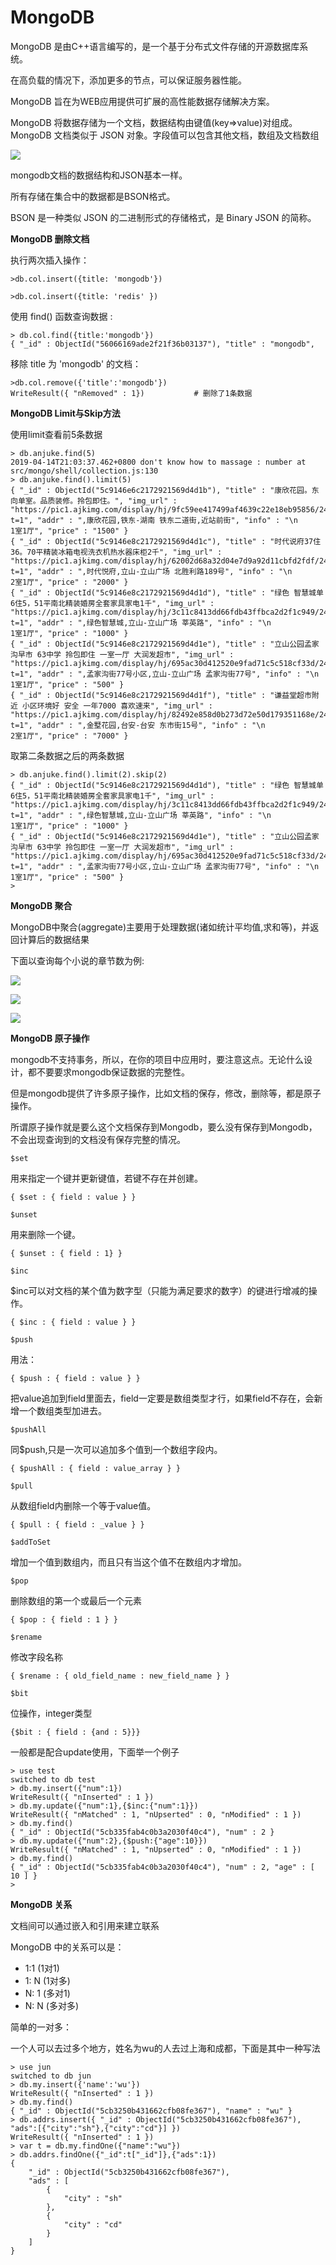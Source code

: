 # MongoDB

MongoDB 是由C++语言编写的，是一个基于分布式文件存储的开源数据库系统。

在高负载的情况下，添加更多的节点，可以保证服务器性能。

MongoDB 旨在为WEB应用提供可扩展的高性能数据存储解决方案。

MongoDB 将数据存储为一个文档，数据结构由键值(key=>value)对组成。MongoDB 文档类似于 JSON 对象。字段值可以包含其他文档，数组及文档数组

 ![](../img/crud-annotated-document.png)



mongodb文档的数据结构和JSON基本一样。

所有存储在集合中的数据都是BSON格式。

BSON 是一种类似 JSON 的二进制形式的存储格式，是 Binary JSON 的简称。





**MongoDB 删除文档**

执行两次插入操作：

```
>db.col.insert({title: 'mongodb'})
```

```
>db.col.insert({title: 'redis' })
```

使用 find() 函数查询数据 :

```
> db.col.find({title:'mongodb'})
{ "_id" : ObjectId("56066169ade2f21f36b03137"), "title" : "mongodb",
```

移除 title 为 'mongodb' 的文档： 

```
>db.col.remove({'title':'mongodb'})
WriteResult({ "nRemoved" : 1})           # 删除了1条数据
```





**MongoDB Limit与Skip方法**

使用limit查看前5条数据

```
> db.anjuke.find(5)
2019-04-14T21:03:37.462+0800 don't know how to massage : number at src/mongo/shell/collection.js:130
> db.anjuke.find().limit(5)
{ "_id" : ObjectId("5c9146e6c2172921569d4d1b"), "title" : "康欣花园。东向单室。品质装修。拎包即住。", "img_url" : "https://pic1.ajkimg.com/display/hj/9fc59ee417499af4639c22e18eb95856/240x180m.jpg?t=1", "addr" : ",康欣花园,铁东-湖南 铁东二道街,近站前街", "info" : "\n                            1室1厅", "price" : "1500" }
{ "_id" : ObjectId("5c9146e8c2172921569d4d1c"), "title" : "时代说府37住36。70平精装冰箱电视洗衣机热水器床柜2千", "img_url" : "https://pic1.ajkimg.com/display/hj/62002d68a32d04e7d9a92d11cbfd2fdf/240x180m.jpg?t=1", "addr" : ",时代悦府,立山-立山广场 北胜利路189号", "info" : "\n                            2室1厅", "price" : "2000" }
{ "_id" : ObjectId("5c9146e8c2172921569d4d1d"), "title" : "绿色 智慧城单6住5，51平南北精装婚房全套家具家电1千", "img_url" : "https://pic1.ajkimg.com/display/hj/3c11c8413dd66fdb43ffbca2d2f1c949/240x180m.jpg?t=1", "addr" : ",绿色智慧城,立山-立山广场 莘英路", "info" : "\n                            1室1厅", "price" : "1000" }
{ "_id" : ObjectId("5c9146e8c2172921569d4d1e"), "title" : "立山公园孟家沟早市 63中学 拎包即住 一室一厅 大润发超市", "img_url" : "https://pic1.ajkimg.com/display/hj/695ac30d412520e9fad71c5c518cf33d/240x180m.jpg?t=1", "addr" : ",孟家沟街77号小区,立山-立山广场 孟家沟街77号", "info" : "\n                            1室1厅", "price" : "500" }
{ "_id" : ObjectId("5c9146e8c2172921569d4d1f"), "title" : "谦益堂超市附近 小区环境好 安全 一年7000 喜欢速来", "img_url" : "https://pic1.ajkimg.com/display/hj/82492e858d0b273d72e50d179351168e/240x180m.jpg?t=1", "addr" : ",金墅花园,台安-台安 东市街15号", "info" : "\n                            2室1厅", "price" : "7000" }
```

取第二条数据之后的两条数据

```
> db.anjuke.find().limit(2).skip(2)
{ "_id" : ObjectId("5c9146e8c2172921569d4d1d"), "title" : "绿色 智慧城单6住5，51平南北精装婚房全套家具家电1千", "img_url" : "https://pic1.ajkimg.com/display/hj/3c11c8413dd66fdb43ffbca2d2f1c949/240x180m.jpg?t=1", "addr" : ",绿色智慧城,立山-立山广场 莘英路", "info" : "\n                            1室1厅", "price" : "1000" }
{ "_id" : ObjectId("5c9146e8c2172921569d4d1e"), "title" : "立山公园孟家沟早市 63中学 拎包即住 一室一厅 大润发超市", "img_url" : "https://pic1.ajkimg.com/display/hj/695ac30d412520e9fad71c5c518cf33d/240x180m.jpg?t=1", "addr" : ",孟家沟街77号小区,立山-立山广场 孟家沟街77号", "info" : "\n                            1室1厅", "price" : "500" }
> 
```





**MongoDB 聚合**

MongoDB中聚合(aggregate)主要用于处理数据(诸如统计平均值,求和等)，并返回计算后的数据结果

下面以查询每个小说的章节数为例:

![](../img/20190414211812.png)

![](../img/20190414212200.png)



![](../img/20190414212057.png)





**MongoDB 原子操作**

mongodb不支持事务，所以，在你的项目中应用时，要注意这点。无论什么设计，都不要要求mongodb保证数据的完整性。

但是mongodb提供了许多原子操作，比如文档的保存，修改，删除等，都是原子操作。

所谓原子操作就是要么这个文档保存到Mongodb，要么没有保存到Mongodb，不会出现查询到的文档没有保存完整的情况。

`$set`

用来指定一个键并更新键值，若键不存在并创建。

```
{ $set : { field : value } }
```

`$unset`

用来删除一个键。

```
{ $unset : { field : 1} }
```

`$inc`

$inc可以对文档的某个值为数字型（只能为满足要求的数字）的键进行增减的操作。

```
{ $inc : { field : value } }
```

`$push`

用法：

```
{ $push : { field : value } }
```

把value追加到field里面去，field一定要是数组类型才行，如果field不存在，会新增一个数组类型加进去。

`$pushAll`

同$push,只是一次可以追加多个值到一个数组字段内。

```
{ $pushAll : { field : value_array } }
```

`$pull`

从数组field内删除一个等于value值。

```
{ $pull : { field : _value } }
```

`$addToSet`

增加一个值到数组内，而且只有当这个值不在数组内才增加。

`$pop`

删除数组的第一个或最后一个元素

```
{ $pop : { field : 1 } }
```

`$rename`

修改字段名称

```
{ $rename : { old_field_name : new_field_name } }
```

`$bit`

位操作，integer类型

```
{$bit : { field : {and : 5}}}
```

一般都是配合update使用，下面举一个例子

```
> use test
switched to db test
> db.my.insert({"num":1})
WriteResult({ "nInserted" : 1 })
> db.my.update({"num":1},{$inc:{"num":1}})
WriteResult({ "nMatched" : 1, "nUpserted" : 0, "nModified" : 1 })
> db.my.find()
{ "_id" : ObjectId("5cb335fab4c0b3a2030f40c4"), "num" : 2 }
> db.my.update({"num":2},{$push:{"age":10}})
WriteResult({ "nMatched" : 1, "nUpserted" : 0, "nModified" : 1 })
> db.my.find()
{ "_id" : ObjectId("5cb335fab4c0b3a2030f40c4"), "num" : 2, "age" : [ 10 ] }
> 
```





**MongoDB 关系**

文档间可以通过嵌入和引用来建立联系

MongoDB 中的关系可以是：

- 1:1 (1对1)
- 1: N (1对多)
- N: 1 (多对1)
- N: N (多对多)

简单的一对多：

一个人可以去过多个地方，姓名为wu的人去过上海和成都，下面是其中一种写法

```
> use jun
switched to db jun
> db.my.insert({'name':'wu'})
WriteResult({ "nInserted" : 1 })
> db.my.find()
{ "_id" : ObjectId("5cb3250b431662cfb08fe367"), "name" : "wu" }
> db.addrs.insert({ "_id" : ObjectId("5cb3250b431662cfb08fe367"), "ads":[{"city":"sh"},{"city":"cd"}] })
WriteResult({ "nInserted" : 1 })
> var t = db.my.findOne({"name":"wu"})
> db.addrs.findOne({"_id":t["_id"]},{"ads":1})
{
	"_id" : ObjectId("5cb3250b431662cfb08fe367"),
	"ads" : [
		{
			"city" : "sh"
		},
		{
			"city" : "cd"
		}
	]
}
```

